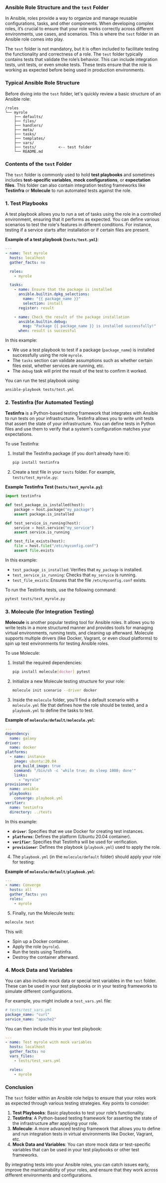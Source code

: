 ### Ansible Role Structure and the `test` Folder

In Ansible, roles provide a way to organize and manage reusable configurations, tasks, and other components. When developing complex roles, it’s crucial to ensure that your role works correctly across different environments, use cases, and scenarios. This is where the `test` folder in an Ansible role comes into play.

The `test` folder is not mandatory, but it is often included to facilitate testing the functionality and correctness of a role. The `test` folder typically contains tests that validate the role’s behavior. This can include integration tests, unit tests, or even smoke tests. These tests ensure that the role is working as expected before being used in production environments.

### Typical Ansible Role Structure

Before diving into the `test` folder, let's quickly review a basic structure of an Ansible role:

```
/roles
└── myrole
    ├── defaults/
    ├── files/
    ├── handlers/
    ├── meta/
    ├── tasks/
    ├── templates/
    ├── vars/
    ├── tests/          <-- test folder
    └── README.md
```

### Contents of the `test` Folder

The `test` folder is commonly used to hold **test playbooks** and sometimes includes **test-specific variables**, **mock configurations**, or **expectation files**. This folder can also contain integration testing frameworks like **Testinfra** or **Molecule** to run automated tests against the role.

### 1. **Test Playbooks**

A test playbook allows you to run a set of tasks using the role in a controlled environment, ensuring that it performs as expected. You can define various scenarios to test the role's features in different conditions. For instance, testing if a service starts after installation or if certain files are present.

**Example of a test playbook (`tests/test.yml`)**:

```yaml
---
- name: Test myrole
  hosts: localhost
  gather_facts: no

  roles:
    - myrole

  tasks:
    - name: Ensure that the package is installed
      ansible.builtin.dpkg_selections:
        name: "{{ package_name }}"
        selection: install
      register: result

    - name: Check the result of the package installation
      ansible.builtin.debug:
        msg: "Package {{ package_name }} is installed successfully!"
      when: result is successful
```

In this example:
- We use a test playbook to test if a package (`package_name`) is installed successfully using the role `myrole`.
- The `tasks` section can validate assumptions such as whether certain files exist, whether services are running, etc.
- The `debug` task will print the result of the test to confirm it worked.

You can run the test playbook using:

```bash
ansible-playbook tests/test.yml
```

### 2. **Testinfra** (for Automated Testing)

**Testinfra** is a Python-based testing framework that integrates with Ansible to run tests on your infrastructure. Testinfra allows you to write unit tests that assert the state of your infrastructure. You can define tests in Python files and use them to verify that a system's configuration matches your expectations.

To use Testinfra:
1. Install the Testinfra package (if you don’t already have it):

   ```bash
   pip install testinfra
   ```

2. Create a test file in your `tests` folder. For example, `tests/test_myrole.py`:

**Example Testinfra Test (`tests/test_myrole.py`)**:

```python
import testinfra

def test_package_is_installed(host):
    package = host.package("my_package")
    assert package.is_installed

def test_service_is_running(host):
    service = host.service("my_service")
    assert service.is_running

def test_file_exists(host):
    file = host.file("/etc/myconfig.conf")
    assert file.exists
```

In this example:
- `test_package_is_installed`: Verifies that `my_package` is installed.
- `test_service_is_running`: Checks that `my_service` is running.
- `test_file_exists`: Ensures that the file `/etc/myconfig.conf` exists.

To run the Testinfra tests, use the following command:

```bash
pytest tests/test_myrole.py
```

### 3. **Molecule** (for Integration Testing)

**Molecule** is another popular testing tool for Ansible roles. It allows you to write tests in a more structured manner and provides tools for managing virtual environments, running tests, and cleaning up afterward. Molecule supports multiple drivers (like Docker, Vagrant, or even cloud platforms) to spin up test environments for testing Ansible roles.

To use Molecule:
1. Install the required dependencies:

   ```bash
   pip install molecule[docker] pytest
   ```

2. Initialize a new Molecule testing structure for your role:

   ```bash
   molecule init scenario --driver docker
   ```

3. Inside the `molecule` folder, you'll find a default scenario with a `molecule.yml` file that defines how the role should be tested, and a `playbook.yml` to define the tasks to test.

**Example of `molecule/default/molecule.yml`**:

```yaml
---
dependency:
  name: galaxy
driver:
  name: docker
platforms:
  - name: instance
    image: ubuntu:20.04
    pre_build_image: true
    command: "/bin/sh -c 'while true; do sleep 1000; done'"
    links:
      - "myrole"
provisioner:
  name: ansible
  playbooks:
    converge: playbook.yml
verifier:
  name: testinfra
  directory: ../tests
```

In this example:
- **`driver`**: Specifies that we use Docker for creating test instances.
- **`platforms`**: Defines the platform (Ubuntu 20.04 container).
- **`verifier`**: Specifies that Testinfra will be used for verification.
- **`provisioner`**: Defines the playbook (`playbook.yml`) used to apply the role.

4. The `playbook.yml` (in the `molecule/default` folder) should apply your role for testing:

**Example of `molecule/default/playbook.yml`**:

```yaml
---
- name: Converge
  hosts: all
  gather_facts: yes
  roles:
    - myrole
```

5. Finally, run the Molecule tests:

```bash
molecule test
```

This will:
- Spin up a Docker container.
- Apply the role (`myrole`).
- Run the tests using Testinfra.
- Destroy the container afterward.

### 4. **Mock Data and Variables**

You can also include mock data or special test variables in the `test` folder. These can be used in your test playbooks or in your testing frameworks to simulate different configurations.

For example, you might include a `test_vars.yml` file:

```yaml
# tests/test_vars.yml
package_name: "curl"
service_name: "apache2"
```

You can then include this in your test playbook:

```yaml
---
- name: Test myrole with mock variables
  hosts: localhost
  gather_facts: no
  vars_files:
    - tests/test_vars.yml

  roles:
    - myrole
```

### Conclusion

The `test` folder within an Ansible role helps to ensure that your roles work as expected through various testing strategies. Key points to consider:

1. **Test Playbooks**: Basic playbooks to test your role’s functionality.
2. **Testinfra**: A Python-based testing framework for asserting the state of the infrastructure after applying your role.
3. **Molecule**: A more advanced testing framework that allows you to define and run integration tests in virtual environments like Docker, Vagrant, etc.
4. **Mock Data and Variables**: You can store mock data or test-specific variables that can be used in your test playbooks or other test frameworks.

By integrating tests into your Ansible roles, you can catch issues early, improve the maintainability of your roles, and ensure that they work across different environments and configurations.